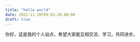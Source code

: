 ```yaml
---
title: "hello world"
date: 2022-11-20T09:03:20-08:00
draft: true
---
```

你好，这是我的个人站点，希望大家能互相交流、学习，共同进步。